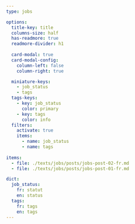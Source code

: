```yaml
---
type: jobs

options:
  title-key: title
  columns-size: half
  has-readmore: true
  readmore-divider: h1
  
  card-modal: true
  card-modal-config:
    column-left: false
    column-right: true

  miniature-keys: 
    - job_status
    - tags
  tags-keys: 
    - key: job_status
      color: primary
    - key: tags
      color: info
  filters: 
    activate: true
    items: 
      - name: job_status
      - name: tags
    
items:
  - file: ./texts/jobs/posts/jobs-post-02-fr.md
  - file: ./texts/jobs/posts/jobs-post-01-fr.md

dict:
  job_status: 
    fr: statut
    en: status
  tags:
    fr: tags
    en: tags
---
```


